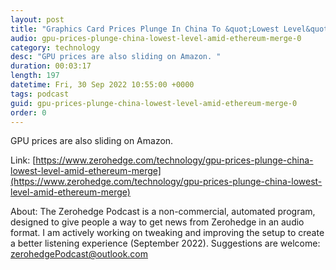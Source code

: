 ```yaml
---
layout: post
title: "Graphics Card Prices Plunge In China To &quot;Lowest Level&quot; Following Ethereum Merge"
audio: gpu-prices-plunge-china-lowest-level-amid-ethereum-merge-0
category: technology
desc: "GPU prices are also sliding on Amazon. "
duration: 00:03:17
length: 197
datetime: Fri, 30 Sep 2022 10:55:00 +0000
tags: podcast
guid: gpu-prices-plunge-china-lowest-level-amid-ethereum-merge-0
order: 0
---
```

GPU prices are also sliding on Amazon. 

Link: [https://www.zerohedge.com/technology/gpu-prices-plunge-china-lowest-level-amid-ethereum-merge](https://www.zerohedge.com/technology/gpu-prices-plunge-china-lowest-level-amid-ethereum-merge)

About: The Zerohedge Podcast is a non-commercial, automated program, designed to give people a way to get news from Zerohedge in an audio format.  I am actively working on tweaking and improving the setup to create a better listening experience (September 2022).  Suggestions are welcome: [zerohedgePodcast@outlook.com](mailto:zerohedgePodcast@outlook.com)